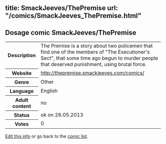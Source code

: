 title: SmackJeeves/ThePremise
url: "/comics/SmackJeeves_ThePremise.html"
---
Dosage comic SmackJeeves/ThePremise
-----------------------------------------

<p id="msg"></p>
<script type="text/javascript">
if (window.location.search === '?edit_info_mail=sent_ok') {
  var elem = document.getElementById("msg");
  elem.innerHTML = 'Edited information sucessfully sent for review, which is usually done daily. Thanks!';
  elem.className = 'ok';
}
</script>
<table class="comicinfo">
<tr>
<th>Description</th><td>The Premise is a story about two policemen that find one of the members of &quot;The Executioner's Sect&quot;, that some time ago begun to murder people that deserved punishment, using brutal force.</td>
</tr>
<tr>
<th>Website</th><td><a href="http://thepremise.smackjeeves.com/comics/">http://thepremise.smackjeeves.com/comics/</a></td>
</tr>
<tr>
<th>Genre</th><td>Other</td>
</tr>
<tr>
<th>Language</th><td>English</td>
</tr>
<tr>
<th>Adult content</th><td>no</td>
</tr>
<tr>
<th>Status</th><td>ok on 26.05.2013</td>
</tr>
<tr>
<th>Votes</th><td>0</td>
</tr>
</table>

[Edit this info](SmackJeeves_ThePremise_edit.html) or go back to the [comic list](../comic-index.html).
